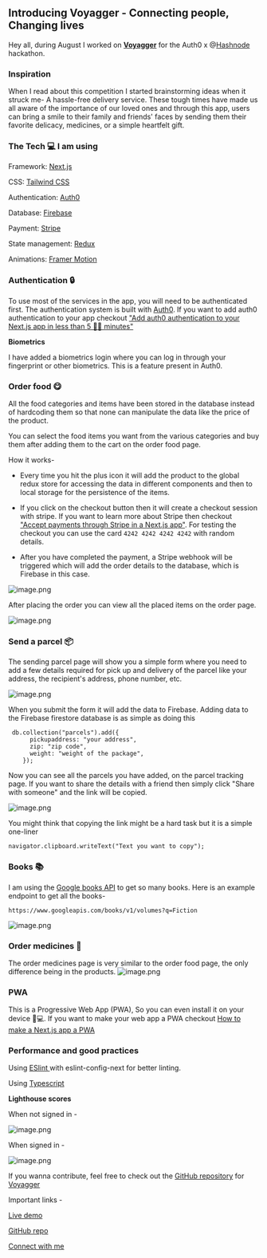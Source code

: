 ## Introducing Voyagger - Connecting people, Changing lives

Hey all, during August I worked on  [**Voyagger**](https://www.voyagger.tech/) for the Auth0 x @[Hashnode](@hashnode) hackathon.

### Inspiration
When I read about this competition I started brainstorming ideas when it struck me- A hassle-free delivery service. These tough times have made us all aware of the importance of our loved ones and through this app, users can bring a smile to their family and friends' faces by sending them their favorite delicacy, medicines, or a simple heartfelt gift.
### The Tech 💻 I am using

Framework:  [Next.js](https://nextjs.org) 

CSS:  [Tailwind CSS](https://tailwindcss.com) 

Authentication:  [Auth0](https://auth0.com)

Database:  [Firebase](https://firebase.google.com) 

Payment:  [Stripe](http://stripe.com) 

State management:  [Redux](https://redux.js.org) 

Animations:  [Framer Motion](https://www.framer.com/motion)


### Authentication 🔒
To use most of the services in the app, you will need to be authenticated first. The authentication system is built with [Auth0](https://auth0.com). If you want to add auth0 authentication to your app checkout ["Add auth0 authentication to your Next.js app in less than 5 🖐🏻 minutes"](https://avneesh0612.hashnode.dev/add-auth0-authentication-to-your-nextjs-app-in-less-than-5-minutes) 

**Biometrics**

I have added a biometrics login where you can log in through your fingerprint or other biometrics. This is a feature present in Auth0.


### Order food 😋

All the food categories and items have been stored in the database instead of hardcoding them so that none can manipulate the data like the price of the product.

You can select the food items you want from the various categories and buy them after adding them to the cart on the order food page.

How it works-

* Every time you hit the plus icon it will add the product to the global redux store for accessing the data in different components and then to local storage for the persistence of the items.

* If you click on the checkout button then it will create a checkout session with stripe. If you want to learn more about Stripe then checkout  ["Accept payments through Stripe in a Next.js app"](https://avneesh0612.hashnode.dev/payments-in-next). For testing the checkout you can use the card `4242 4242 4242 4242` with random details.

* After you have completed the payment, a Stripe webhook will be triggered which will add the order details to the database, which is Firebase in this case.


![image.png](https://cdn.hashnode.com/res/hashnode/image/upload/v1629441880325/Dudi8Q_C8.png)


After placing the order you can view all the placed items on the order page.

![image.png](https://cdn.hashnode.com/res/hashnode/image/upload/v1629444741707/rngQbBJqi.png)

### Send a parcel 📦
The sending parcel page will show you a simple form where you need to add a few details required for pick up and delivery of the parcel like your address, the recipient's address, phone number, etc.

![image.png](https://cdn.hashnode.com/res/hashnode/image/upload/v1629446683505/cZXJ7eJrK.png)

When you submit the form it will add the data to Firebase. Adding data to the Firebase firestore database is as simple as doing this

```
 db.collection("parcels").add({
      pickupaddress: "your address",
      zip: "zip code",
      weight: "weight of the package",
    });
```
Now you can see all the parcels you have added, on the parcel tracking page. If you want to share the details with a friend then simply click "Share with someone" and the link will be copied.


![image.png](https://cdn.hashnode.com/res/hashnode/image/upload/v1629446716708/gXMT6L66C.png)

 You might think that copying the link might be a hard task but it is a simple one-liner

```
navigator.clipboard.writeText("Text you want to copy");
```

### Books 📚
I am using the [Google books API](https://developers.google.com/books/docs/v1/using) to get so many books. Here is an example endpoint to get all the books-

```
https://www.googleapis.com/books/v1/volumes?q=Fiction
```


![image.png](https://cdn.hashnode.com/res/hashnode/image/upload/v1629447329742/3EG9EEw3_.png)


### Order medicines 💊
The order medicines page is very similar to the order food page, the only difference being in the products.
![image.png](https://cdn.hashnode.com/res/hashnode/image/upload/v1629451017517/BL1Vuwmwi.png)

### PWA
This is a Progressive Web App (PWA), So you can even install it on your device 📱💻. If you want to make your web app a PWA checkout [
How to make a Next.js app a PWA](https://medium.com/geekculture/how-to-make-a-next-js-app-a-pwa-a5e2b13da548)


### Performance and good practices
Using  [ESlint ](https://eslint.org) with eslint-config-next for better linting.

Using  [Typescript](https://www.typescriptlang.org) 

**Lighthouse scores**

When not signed in -

![image.png](https://cdn.hashnode.com/res/hashnode/image/upload/v1629359598474/8xSP_FuaR.png)

When signed in -

![image.png](https://cdn.hashnode.com/res/hashnode/image/upload/v1629359576520/zaG-LiBty.png)


If you wanna contribute, feel free to check out the [GitHub repository](https://github.com/avneesh0612/voyagger) for [Voyagger](https://www.voyagger.tech/)

Important links -

[Live demo](https://www.voyagger.tech/)

[GitHub repo](https://github.com/avneesh0612/voyagger)

[Connect with me](https://avneesh-links.vercel.app)
